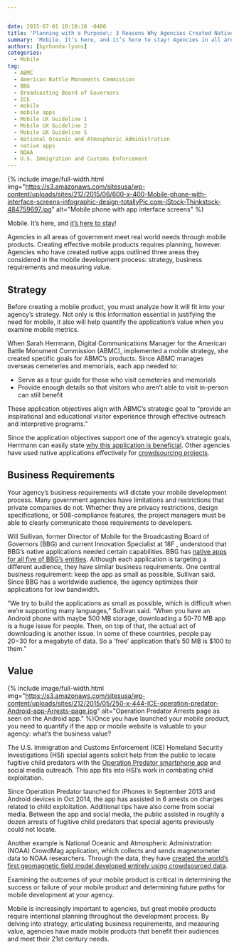 ```yaml
---


date: 2015-07-01 10:10:18 -0400
title: 'Planning with a Purpose\: 3 Reasons Why Agencies Created Native Apps'
summary: 'Mobile. It’s here, and it’s here to stay! Agencies in all areas of government meet real world needs through mobile products. Creating effective mobile products requires planning, however. Agencies who have created native apps outlined three areas they considered in the mobile development process\: strategy, business requirements and measuring value. Strategy Before creating a mobile'
authors: [byrhonda-lyons]
categories:
  - Mobile
tag:
  - ABMC
  - American Battle Monuments Commission
  - BBG
  - Broadcasting Board of Governors
  - ICE
  - mobile
  - mobile apps
  - Mobile UX Guideline 1
  - Mobile UX Guideline 2
  - Mobile UX Guideline 5
  - National Oceanic and Atmospheric Administration
  - native apps
  - NOAA
  - U.S. Immigration and Customs Enforcement
---
```



{% include image/full-width.html img="https://s3.amazonaws.com/sitesusa/wp-content/uploads/sites/212/2015/06/600-x-400-Mobile-phone-with-interface-screens-infographic-design-totallyPic.com-iStock-Thinkstock-484759697.jpg" alt="Mobile phone with app interface screens" %} 

Mobile. It’s  here, and [it’s  here to stay](https://www.WHATEVER/2015/03/31/trends-on-tuesday-smartphone-market-growth-makes-mobile-friendly-a-must/)!

Agencies in all areas of government meet real world needs through mobile products. Creating effective mobile products requires planning, however. Agencies who have created native apps outlined three areas they considered in the mobile development process: strategy, business requirements and measuring value.

## Strategy

Before creating a mobile product, you must analyze how it will fit into your agency’s  strategy. Not only is this information essential in justifying the need for mobile, it also will help quantify the application’s  value when you examine mobile metrics.

When Sarah Herrmann, Digital Communications Manager for the American Battle Monument Commission (ABMC), implemented a mobile strategy, she created specific goals for ABMC’s  products. Since ABMC manages overseas cemeteries and memorials, each app needed to:

  * Serve as a tour guide for those who visit cemeteries and memorials
  * Provide enough details so that visitors who aren’t able to visit in-person can still benefit

These application objectives align with ABMC&#8217;s strategic goal to &#8220;provide an inspirational and educational visitor experience through effective outreach and interpretive programs.&#8221;

Since the application objectives support one of the agency&#8217;s strategic goals, Herrmann can easily state [why this application is beneficial](https://www.WHATEVER/2015/03/05/explore-iconic-overseas-world-war-ii-sites-with-abmc-apps/). Other agencies have used native applications effectively for [crowdsourcing projects](https://www.WHATEVER/2014/12/22/how-six-agencies-are-crowdsourcing-with-mobile-apps/).

## Business Requirements

Your agency&#8217;s business requirements will dictate your mobile development process. Many government agencies have limitations and restrictions that private companies do not. Whether they are privacy restrictions, design specifications, or 508-compliance features, the project managers must be able to clearly communicate those requirements to developers.

Will Sullivan, former Director of Mobile for the Broadcasting Board of Governors (BBG) and current Innovation Specialist at <a>18F</a> , understood that BBG&#8217;s native applications needed certain capabilities. BBG has [native apps for all five of BBG&#8217;s entities](https://www.WHATEVER/2014/06/26/broadcasting-board-of-governors-relay-tool/). Although each application is targeting a different audience, they have similar business requirements. One central business requirement: keep the app as small as possible, Sullivan said. Since BBG has a worldwide audience, the agency optimizes their applications for low bandwidth.

&#8220;We try to build the applications as small as possible, which is difficult when we&#8217;re supporting many languages,&#8221; Sullivan said. &#8220;When you have an Android phone with maybe 500 MB storage, downloading a 50-70 MB app is a huge issue for people. Then, on top of that, the actual act of downloading is another issue. In some of these countries, people pay $20-$30 for a megabyte of data. So a &#8216;free&#8217; application that&#8217;s 50 MB is $100 to them.&#8221;

## Value


{% include image/full-width.html img="https://s3.amazonaws.com/sitesusa/wp-content/uploads/sites/212/2015/05/250-x-444-ICE-operation-predator-Android-app-Arrests-page.jpg" alt="Operation Predator Arrests page as seen on the Android app." %}Once you have launched your mobile product, you need to quantify if the app or mobile website is valuable to your agency: what&#8217;s the business value?

The U.S. Immigration and Customs Enforcement (ICE) Homeland Security Investigations (HSI) special agents solicit help from the public to locate fugitive child predators with the [Operation Predator smartphone app](https://www.WHATEVER/2015/05/28/ice-wields-smartphones-in-fight-against-child-exploitation/) and social media outreach. This app fits into HSI’s  work in combating child exploitation.

Since Operation Predator launched for iPhones in September 2013 and Android devices in Oct 2014, the app has assisted in 6 arrests on charges related to child exploitation. Additional tips have also come from social media. Between the app and social media, the public assisted in roughly a dozen arrests of fugitive child predators that special agents previously could not locate.

Another example is National Oceanic and Atmospheric Administration (NOAA) CrowdMag application, which collects and sends magnetometer data to NOAA researchers. Through the data, they have [created the world’s  first geomagnetic field model developed entirely using crowdsourced data](https://www.WHATEVER/2015/06/18/noaas-crowdmag-app-citizen-science-on-the-go/).

Examining the outcomes of your mobile product is critical in determining the success or failure of your mobile product and determining future paths for mobile development at your agency.

Mobile is increasingly important to agencies, but great mobile products require intentional planning throughout the development process. By delving into strategy, articulating business requirements, and measuring value, agencies have made mobile products that benefit their audiences and meet their 21st century needs.